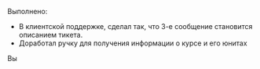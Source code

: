 Выполнено:
- В клиентской поддержке, сделал так, что 3-е сообщение становится описанием тикета.
- Доработал ручку для получения информации о курсе и его юнитах

Вы